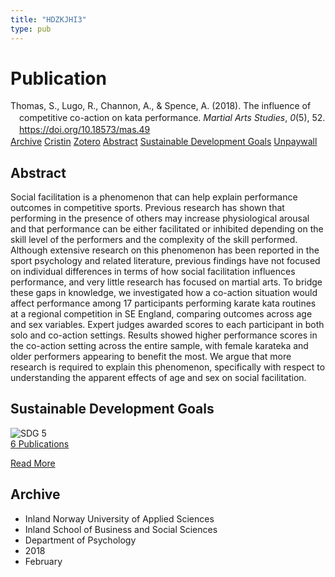 ```yaml
---
title: "HDZKJHI3"
type: pub
---
```

<h1>Publication</h1>
<article id="csl-bib-container-HDZKJHI3" class="csl-bib-container">
  <div class="csl-bib-body" style="line-height: 1.35; padding-left: 1em; text-indent:-1em;">
  <div class="csl-entry">Thomas, S., Lugo, R., Channon, A., &amp; Spence, A. (2018). The influence of competitive co-action on kata performance. <i>Martial Arts Studies</i>, <i>0</i>(5), 52. <a href="https://doi.org/10.18573/mas.49">https://doi.org/10.18573/mas.49</a></div>
</div>
  <div class="csl-bib-buttons">
    <a href="#taxonomy-article-HDZKJHI3" class="csl-bib-button">Archive</a>
    <a href="https://app.cristin.no/results/show.jsf?id=1564425" alt="Cristin URL" class="csl-bib-button">Cristin</a>
    <a href="http://zotero.org/groups/5402882/items/HDZKJHI3" alt="Zotero URL" class="csl-bib-button">Zotero</a>
    <a href="#abstract-article-HDZKJHI3" class="csl-bib-button">Abstract</a>
    <a href="#sdg-article-HDZKJHI3" class="csl-bib-button">Sustainable Development Goals</a>
    <a href="http://mas.cardiffuniversitypress.org/articles/10.18573/mas.49/galley/55/download/" class="csl-bib-button">Unpaywall</a>
  </div>
  <div id="csl-bib-meta-container-HDZKJHI3"></div>
</article>
<div id="csl-bib-meta-HDZKJHI3" class="csl-bib-meta">
  <article id="abstract-article-HDZKJHI3" class="abstract-article">
    <h1>Abstract</h1>
    Social facilitation is a phenomenon that can help explain performance outcomes in competitive sports. Previous research has shown that performing in the presence of others may increase physiological arousal and that performance can be either facilitated or inhibited depending on the skill level of the performers and the complexity of the skill performed. Although extensive research on this phenomenon has been reported in the sport psychology and related literature, previous findings have not focused on individual differences in terms of how social facilitation influences performance, and very little research has focused on martial arts. To bridge these gaps in knowledge, we investigated how a co-action situation would affect performance among 17 participants performing karate kata routines at a regional competition in SE England, comparing outcomes across age and sex variables. Expert judges awarded scores to each participant in both solo and co-action settings. Results showed higher performance scores in the co-action setting across the entire sample, with female karateka and older performers appearing to benefit the most. We argue that more research is required to explain this phenomenon, specifically with respect to understanding the apparent effects of age and sex on social facilitation.
  </article>
  <article id="sdg-article-HDZKJHI3" class="sdg-article">
    <h1>Sustainable Development Goals</h1>
    <div class="sdg-container"><div id="sdg5" class="sdg"> <img src="{{< params subfolder >}}images/sdg/sdg05_en.png" class="image" alt="SDG 5"> <div class="sdg-overlay"> <a href="{{< params subfolder >}}en/archive/?sdg=5#archive" class="sdg-publication-count"><span>6</span> Publications</a> <p><a href="https://sdgs.un.org/goals/goal5" class="sdg-read-more">Read More</a></p> </div> </div></div>
  </article>
  <article id="taxonomy-article-HDZKJHI3" class="taxonomy-article">
    <h1>Archive</h1>
    <ul>
      <li>Inland Norway University of Applied Sciences</li>
      <li>Inland School of Business and Social Sciences</li>
      <li>Department of Psychology</li>
      <li>2018</li>
      <li>February</li>
    </ul>
  </article>
</div>
